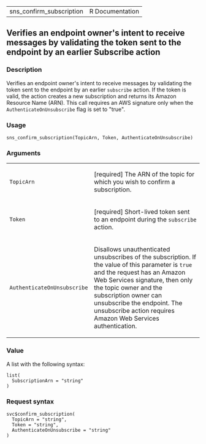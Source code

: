 <table style="width: 100%;">
<tbody>
<tr class="odd">
<td>sns_confirm_subscription</td>
<td style="text-align: right;">R Documentation</td>
</tr>
</tbody>
</table>

## Verifies an endpoint owner's intent to receive messages by validating the token sent to the endpoint by an earlier Subscribe action

### Description

Verifies an endpoint owner's intent to receive messages by validating
the token sent to the endpoint by an earlier `subscribe` action. If the
token is valid, the action creates a new subscription and returns its
Amazon Resource Name (ARN). This call requires an AWS signature only
when the `AuthenticateOnUnsubscribe` flag is set to "true".

### Usage

    sns_confirm_subscription(TopicArn, Token, AuthenticateOnUnsubscribe)

### Arguments

<table>
<colgroup>
<col style="width: 35%" />
<col style="width: 65%" />
</colgroup>
<tbody>
<tr class="odd">
<td><code id="sns_confirm_subscription_:_TopicArn">TopicArn</code></td>
<td><p>[required] The ARN of the topic for which you wish to confirm a
subscription.</p></td>
</tr>
<tr class="even">
<td><code id="sns_confirm_subscription_:_Token">Token</code></td>
<td><p>[required] Short-lived token sent to an endpoint during the
<code>subscribe</code> action.</p></td>
</tr>
<tr class="odd">
<td><code
id="sns_confirm_subscription_:_AuthenticateOnUnsubscribe">AuthenticateOnUnsubscribe</code></td>
<td><p>Disallows unauthenticated unsubscribes of the subscription. If
the value of this parameter is <code>true</code> and the request has an
Amazon Web Services signature, then only the topic owner and the
subscription owner can unsubscribe the endpoint. The unsubscribe action
requires Amazon Web Services authentication.</p></td>
</tr>
</tbody>
</table>

### Value

A list with the following syntax:

    list(
      SubscriptionArn = "string"
    )

### Request syntax

    svc$confirm_subscription(
      TopicArn = "string",
      Token = "string",
      AuthenticateOnUnsubscribe = "string"
    )
